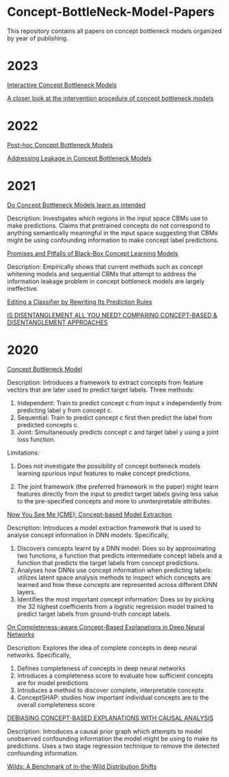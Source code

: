 # Concept-BottleNeck-Model-Papers

This repository contains all papers on concept bottleneck models organized by year of publishing.


# 2023
[Interactive Concept Bottleneck Models](https://ojs.aaai.org/index.php/AAAI/article/view/25736)

[A closer look at the intervention procedure of concept bottleneck models](https://arxiv.org/pdf/2302.14260.pdf)


# 2022
[Post-hoc Concept Bottleneck Models](https://arxiv.org/pdf/2205.15480.pdf)

[Addressing Leakage in Concept Bottleneck Models](https://proceedings.neurips.cc/paper_files/paper/2022/file/944ecf65a46feb578a43abfd5cddd960-Paper-Conference.pdf)


# 2021
[Do Concept Bottleneck Models learn as intended](https://arxiv.org/abs/2105.04289)

Description: Investigates which regions in the input space CBMs use to make predictions. Claims that pretrained concepts do not correspond to anything semantically meaningful in the input space suggesting that CBMs might be using confounding information to make concept label predictions.

[Promises and Pitfalls of Black-Box Concept Learning Models](https://arxiv.org/pdf/2106.13314.pdf)

Description: Empirically shows that current methods such as concept whitening models and sequential CBMs that attempt to address the information leakage problem in concept bottleneck models are largely ineffective. 

[Editing a Classifier by Rewriting Its Prediction Rules](https://arxiv.org/pdf/2112.01008.pdf)

[IS DISENTANGLEMENT ALL YOU NEED? COMPARING CONCEPT-BASED & DISENTANGLEMENT APPROACHES](https://arxiv.org/pdf/2104.06917.pdf)



# 2020
[Concept Bottleneck Model](https://proceedings.mlr.press/v119/koh20a.html)

Description:  Introduces a framework to extract concepts from feature vectors that are later used to predict target labels.
Three methods:
  1. Independent: Train to predict concept c from input x independently from predicting label y from concept c.
  2. Sequential: Train to predict concept c first then predict the label from predicted concepts c.
  3. Joint: Simultaneously predicts concept c and target label y using a joint loss function.

Limitations: 
1. Does not investigate the possibility of concept botteneck models learning spurious input features to make concept predictions. 

2. The joint framework (the preferred framework in the paper) might learn features directly from the input to predict target labels giving less value to the pre-specified concepts and more to uninterpretable attributes. 

[Now You See Me (CME): Concept-based Model Extraction](https://arxiv.org/pdf/2010.13233.pdf)

Description: Introduces a model extraction framework that is used to analyse concept information in DNN models. Specifically,
  1. Discovers concepts learnt by a DNN model: Does so by approximating two functions, a function that predicts intermediate concept labels and a function that predicts the target labels from concept predictions.
  2. Analyses how DNNs use concept information when predicting labels: utilizes latent space analysis methods to inspect which concepts are learned and how these concepts are represented across different DNN layers.
  3. Identifies the most important concept information: Does so by picking the 32 highest coefficients from a logistic regression model trained to predict target labels from ground-truth concept labels. 

[On Completeness-aware Concept-Based Explanations in Deep Neural Networks](https://proceedings.neurips.cc/paper_files/paper/2020/file/ecb287ff763c169694f682af52c1f309-Paper.pdf)

Description: Explores the idea of complete concepts in deep neural networks. Specifically,
  1. Defines completeness of concepts in deep neural networks
  2. Introduces a completeness score to evaluate how sufficient concepts are for model predictions
  3. Introduces a method to discover complete, interpretable concepts
  4. ConceptSHAP: studies how important individual concepts are to the overall completeness score


[DEBIASING CONCEPT-BASED EXPLANATIONS WITH CAUSAL ANALYSIS
](https://arxiv.org/pdf/2007.11500.pdf)

Description: Introduces a causal prior graph which attempts to model unobserved confounding information the model might be using to make its predictions. Uses a two stage regression technique to remove the detected confounding information. 

[Wilds: A Benchmark of in-the-Wild Distribution Shifts
](https://www.researchgate.net/profile/Sara-Beery/publication/347125548_WILDS_A_Benchmark_of_in-the-Wild_Distribution_Shifts/links/60b7edf44585159354cae05a/WILDS-A-Benchmark-of-in-the-Wild-Distribution-Shifts.pdf)

